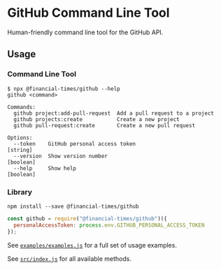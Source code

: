 # GitHub Command Line Tool

Human-friendly command line tool for the GitHub API.

## Usage

### Command Line Tool

```
$ npx @financial-times/github --help
github <command>

Commands:
  github project:add-pull-request  Add a pull request to a project
  github projects:create           Create a new project
  github pull-request:create       Create a new pull request

Options:
  --token    GitHub personal access token                              [string]
  --version  Show version number                                       [boolean]
  --help     Show help                                                 [boolean]
```

### Library

```
npm install --save @financial-times/github
```

```javascript
const github = require("@financial-times/github")({
  personalAccessToken: process.env.GITHUB_PERSONAL_ACCESS_TOKEN
});
```

See [`examples/examples.js`](https://github.com/Financial-Times/github/blob/master/examples/examples.js) for a full set of usage examples.

See [`src/index.js`](https://github.com/Financial-Times/github/blob/master/src/index.js) for all available methods.
